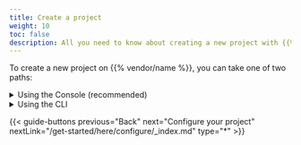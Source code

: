 ```yaml
---
title: Create a project
weight: 10
toc: false
description: All you need to know about creating a new project with {{% vendor/name %}}
---
```


To create a new project on {{% vendor/name %}}, you can take one of two paths:

<details>
  <summary>Using the Console (recommended)</summary>

Open the [Upsun management console](https://console.upsun.com/-/create-project) to create your project.

{{% note %}}
If you haven't done so already, you are prompted to create your first organization where your project will reside.
{{% /note %}}

![Create project options](/images/console/create-project.png "0.4")

From the Console, what you do next entirely depends on where the "source of truth" of your codebase is located.
In this guide, you will push your local repository to Upsun.
That is, the only copy of your codebase you'd like to deploy is on your local computer.

Click **Start from scratch** from the **Deploy with Git** option.

{{< note theme="info" title="Git integrations">}}
This guide does not specifically address integrating an Upsun project with a third party repository such as one on GitHub, even though the **Connect repository** option is available at this stage.

For now, continue to work locally.
Third party integrations will be addressed at the end of this guide.
{{< /note >}}

Add details about your project, such as:

- The name of your project.
- The default branch of your local repository.
- Select the region where you want your project to be hosted.

As suggested in the Console, connect the local copy of your repository to your project:

```bash
upsun project:set-remote {{< variable "PROJECT_ID" >}}
```

Then push your code to Upsun with the command:
{{< codetabs >}}
+++
title=Using {{% vendor/name %}} Git repository
+++
```bash {location="Terminal"}
{{% vendor/cli %}} push
```
<--->
+++
title=Using third party provider
+++
```bash {location="Terminal"}
git push {{% vendor/cli %}}
```
{{< /codetabs >}}

The following error is usually triggered at this point:

![Create project options](/images/console/first-fail.png "0.4")

This error is triggered because you have not yet added Upsun configuration to your project to setup deployments, which is the next step of this guide.

</details>

<details>
  <summary>Using the CLI</summary>

To create a new project with the {{% vendor/name %}} CLI, use the following command and follow the prompts:

```bash {location="Terminal"}
{{% vendor/cli %}} project:create
```

{{< note theme="info" title="Default branches" >}}
When creating a new project using the {{% vendor/name %}} CLI command `project:create`, the default production branch is set to `main`. Change it if your default branch is different (_e.g._: `master`).
{{< /note >}}

Then, you are asked if you want to set the local remote to your new project. Enter **Yes (y)**.

Your local source code is automatically linked to your newly created {{% vendor/name %}} project through the creation of a `.{{% vendor/cli %}}/local/project.yaml` file.  This file contains the corresponding `<projectId>` and sets a Git remote to `{{% vendor/cli %}}`.

From the CLI, what you do next entirely depends on where the "source of truth" of your codebase is located.

In this guide, you will push your local repository to Upsun.
That is, the only copy of your codebase you'd like to deploy is on your local computer.

{{< note theme="info" title="Git integrations">}}
This guide does not specifically address integrating an Upsun project with a third party repository such as one on GitHub, even though you will notice the **Connect repository** option available at this stage.

For now, continue to work locally.
Third party integrations will be addressed at the end of this guide.
{{< /note >}}

So long as you chose `y` (yes) to the question `Set the new project <projectName> as the remote for this repository?` during the `project:create` command, your local project is already integrated to the Upsun project.

Push your commits to the project:

{{< codetabs >}}
+++
title=Using {{% vendor/name %}} Git repository
+++
```bash {location="Terminal"}
{{% vendor/cli %}} push
```
<--->
+++
title=Using third party provider
+++
```bash {location="Terminal"}
git push {{% vendor/cli %}}
```
{{< /codetabs >}}

The following error is usually triggered at this point:

```bash
Found 749 commits

E: Error parsing configuration files:
- : Configuration directory '.upsun' not found.

E: Error: Invalid configuration files, aborting build
```

This error is triggered because you have not yet added Upsun configuration to your project to setup deployments, which is the next step of this guide.

</details>

{{< guide-buttons previous="Back" next="Configure your project" nextLink="/get-started/here/configure/_index.md" type="*" >}}
